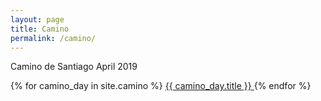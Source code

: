 ```yaml
---
layout: page
title: Camino
permalink: /camino/
---
```


Camino de Santiago
April 2019

{% for camino_day in site.camino %}
  <a href="{{ camino_day.url }}">
    {{ camino_day.title }}
  </a>
{% endfor %}
